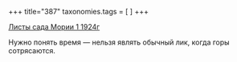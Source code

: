+++
title="387"
taxonomies.tags = [
]
+++


[Листы сада Мории 1 1924г](/agni/1924)




Нужно понять время — нельзя являть обычный лик, когда горы сотрясаются.   



